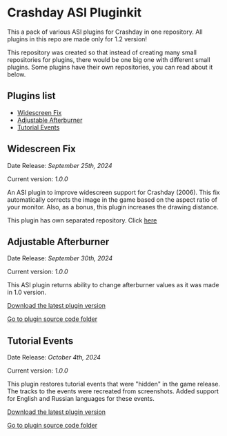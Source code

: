 # Crashday ASI Pluginkit
This a pack of various ASI plugins for Crashday in one repository. All plugins in this repo are made only for 1.2 version!

This repository was created so that instead of creating many small repositories for plugins, there would be one big one with different small plugins. Some plugins have their own repositories, you can read about it below.

## Plugins list
- [Widescreen Fix](#widescreen-fix)
- [Adjustable Afterburner](#adjustable-afterburner)
- [Tutorial Events](#tutorial-events)

## Widescreen Fix
Date Release: _September 25th, 2024_

Current version: _1.0.0_

An ASI plugin to improve widescreen support for Crashday (2006). This fix automatically corrects the image in the game based on the aspect ratio of your monitor. Also, as a bonus, this plugin increases the drawing distance.

This plugin has own separated repository. Click [here](https://github.com/St1ngLeR/CD_WidescreenFix/)

## Adjustable Afterburner
Date Release: _September 30th, 2024_

Current version: _1.0.0_

This ASI plugin returns ability to change afterburner values as it was made in 1.0 version.

[Download the latest plugin version](https://github.com/St1ngLeR/Crashday-ASI-Pluginkit/releases/tag/CD_Aftbur)

[Go to plugin source code folder](../../tree/master/CD_Aftbur)

## Tutorial Events
Date Release: _October 4th, 2024_

Current version: _1.0.0_

This plugin restores tutorial events that were "hidden" in the game release. The tracks to the events were recreated from screenshots. Added support for English and Russian languages ​​for these events.

[Download the latest plugin version](https://github.com/St1ngLeR/Crashday-ASI-Pluginkit/releases/tag/CD_TutorialEvents)

[Go to plugin source code folder](../../tree/master/CD_TutorialEvents)
